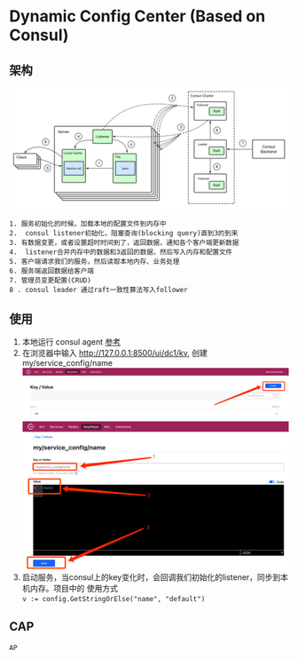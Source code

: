 # Dynamic Config Center (Based on Consul)

## 架构

![avatar](image/architecture.png)

````
1. 服务初始化的时候，加载本地的配置文件到内存中
2.  consul listener初始化，阻塞查询(blocking query)直到3的到来
3. 有数据变更，或者设置超时时间到了，返回数据，通知各个客户端更新数据
4.  listener合并内存中的数据和3返回的数据，然后写入内存和配置文件
5. 客户端请求我们的服务，然后读取本地内存、业务处理
6. 服务端返回数据给客户端
7. 管理员变更配置(CRUD)
8 . consul leader 通过raft一致性算法写入follower
````
## 使用
1. 本地运行 consul agent
   [参考](https://github.com/HanyuKing/consul-agent)
2. 在浏览器中输入 http://127.0.0.1:8500/ui/dc1/kv, 创建 my/service_config/name
   ![avatar](image/create_key_val.png)
   ![avatar](image/create_key_val2.png)
3. 启动服务，当consul上的key变化时，会回调我们初始化的listener，同步到本机内存。项目中的
使用方式\
   ````v := config.GetStringOrElse("name", "default")````
   

## CAP
````
AP
````
